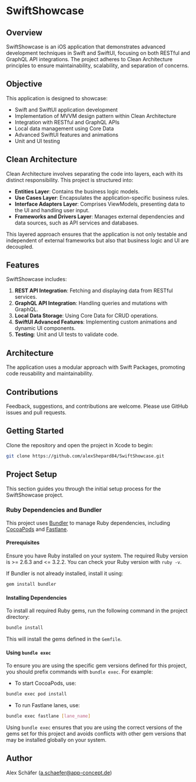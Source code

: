 # SwiftShowcase

## Overview
SwiftShowcase is an iOS application that demonstrates advanced development techniques in Swift and SwiftUI, focusing on both RESTful and GraphQL API integrations. The project adheres to Clean Architecture principles to ensure maintainability, scalability, and separation of concerns.

## Objective
This application is designed to showcase:
- Swift and SwiftUI application development
- Implementation of MVVM design pattern within Clean Architecture
- Integration with RESTful and GraphQL APIs
- Local data management using Core Data
- Advanced SwiftUI features and animations
- Unit and UI testing

## Clean Architecture
Clean Architecture involves separating the code into layers, each with its distinct responsibility. This project is structured into:
- **Entities Layer**: Contains the business logic models.
- **Use Cases Layer**: Encapsulates the application-specific business rules.
- **Interface Adapters Layer**: Comprises ViewModels, presenting data to the UI and handling user input.
- **Frameworks and Drivers Layer**: Manages external dependencies and data sources, such as API services and databases.

This layered approach ensures that the application is not only testable and independent of external frameworks but also that business logic and UI are decoupled.

## Features
SwiftShowcase includes:
1. **REST API Integration**: Fetching and displaying data from RESTful services.
2. **GraphQL API Integration**: Handling queries and mutations with GraphQL.
3. **Local Data Storage**: Using Core Data for CRUD operations.
4. **SwiftUI Advanced Features**: Implementing custom animations and dynamic UI components.
5. **Testing**: Unit and UI tests to validate code.

## Architecture
The application uses a modular approach with Swift Packages, promoting code reusability and maintainability.

## Contributions
Feedback, suggestions, and contributions are welcome. Please use GitHub issues and pull requests.

## Getting Started
Clone the repository and open the project in Xcode to begin:

```bash
git clone https://github.com/alexShepard84/SwiftShowcase.git
```

## Project Setup

This section guides you through the initial setup process for the SwiftShowcase project.

### Ruby Dependencies and Bundler

This project uses [Bundler](https://bundler.io/) to manage Ruby dependencies, including [CocoaPods](https://cocoapods.org/) and [Fastlane](https://fastlane.tools/).

#### Prerequisites
Ensure you have Ruby installed on your system. The required Ruby version is >= 2.6.3 and <= 3.2.2. You can check your Ruby version with `ruby -v`.

If Bundler is not already installed, install it using:

```bash
gem install bundler
```

#### Installing Dependencies
To install all required Ruby gems, run the following command in the project directory:

```bash
bundle install
```

This will install the gems defined in the `Gemfile`.

#### Using `bundle exec`
To ensure you are using the specific gem versions defined for this project, you should prefix commands with `bundle exec`. For example:

- To start CocoaPods, use:

```bash
bundle exec pod install
```
- To run Fastlane lanes, use:

```bash
bundle exec fastlane [lane_name]
```

Using `bundle exec` ensures that you are using the correct versions of the gems set for this project and avoids conflicts with other gem versions that may be installed globally on your system.

## Author
Alex Schäfer (a.schaefer@app-concept.de)

